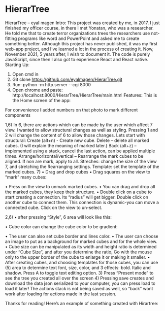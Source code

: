 # HierarTree
HierarTree – eyal magen
Intro:
This project was created by me, in 2017. I just finished my officer course, in there I met Yonatan, who was a researcher. He told me that to create terror organizations trees the researchers use not-fitting programs like word and PowerPoint and asked me to create something better.
Although this project has never published, it was my first web-app project, and I’ve learned a lot in the process of creating it. 
Now, November 2021, 5 years after, I wish to document it.
The code is purely JavaScript, since then I also got to experience React and React native.
Starting Up:
1)	Open cmd in <some directory>
2)	Git clone https://github.com/eyalmagen/HierarTree.git
3)	Run: python -m http.server --cgi 8000
4)	Open chrome and paste: http://localhost:8000/HierarTree/HierarTree/main.html
Features:
This is the Home screen of the app:
 

For convenience I added numbers on that photo to mark different components
 
1,6)
In 6, there are actions which can be made by the user which affect 7 view.
I wanted to allow structural changes as well as styling. Pressing 1 and 2 will change the content of 6 to allow those changes.
Lets start with structural:
Create (alt+n) - Create new cube.
Delete – delete all marked cubes. (I will explain the meaning of marked later.)
Back (alt+z) – implemented using a stack, cancel the last action, can be applied multiple times.
Arrange/horizontal/vertical – Rearrange the mark cubes to be aligned. If non are mark, apply to all.
Streches: change the size of the view 7, and stretching the Rearranging settings.
Template: set the template of the marked cubes.
7)
•	Drag and drop cubes
•	Drag squares on the view to “mark” many cubes:
 
•	Press on the view to unmark marked cubes.
•	You can drag and drop all the marked cubes, they keep their structure.
•	Double click on a cube to start creating a connection. Its “radius” will get bigger. Double click on another cube to connect them. This connection is dynamic-you can move a connected cube. Click on the view to un-select. 
   






2,6)
•	after pressing “Style”, 6 area will look like this:
 
•	Cube color can change the cube color to be gradient:
 
•	The user can also set cube border and lines color.
•	The user can choose an image to put as a background for marked cubes and for the whole view.
•	Cube size can be manipulated as its width and height ratio is determined under “Cube Size”, and after you determine the ratio, Go with the mouse only to the upper border of the cube to enlarge it or making it smaller.
•	After creating cubes, and choosing templates for those cubes, you can use (5) area to determine text font, size, color, and 3 effects: bold. Italic and shadow. Press A to toggle text editing option.
 3)
Press “Present mode” to see the tree you created all over the screen
4) 
Pressing save creates and download the data json serialized to your computer, you can press load to load it later!
The actions stack is not being saved as well, so “back” wont work after loading for actions made in the last session.

Thanks for reading!
Here’s an example of something created with Hirartree:
 
 
